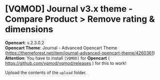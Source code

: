 # [VQMOD] Journal v3.x theme - Compare Product > Remove rating &amp; dimensions

**Opencart**: v.2.3.0.2  
**Opencart Theme**: Journal - Advanced Opencart Theme (https://themeforest.net/item/journal-advanced-opencart-theme/4260361)  
**Attention**: You have to install `[VQMOD]` for **Opencart** ( https://github.com/vqmod/vqmod/releases ) for this to work!

Upload the contents of the `upload` folder.
